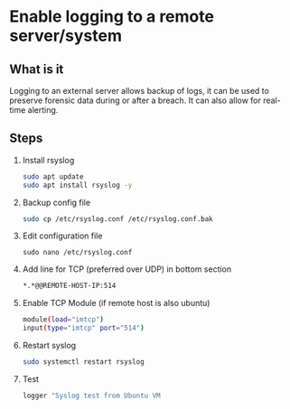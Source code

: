 # Enable logging to a remote server/system

## What is it
Logging to an external server allows backup of logs, it can be used to preserve forensic data during or after a breach. It can also allow for real-time alerting.

## Steps
1. Install rsyslog 

    ```bash 
    sudo apt update
    sudo apt install rsyslog -y
    ```

2. Backup config file
    
    ```bash 
    sudo cp /etc/rsyslog.conf /etc/rsyslog.conf.bak
    ```

3. Edit configuration file 

    ```
    sudo nano /etc/rsyslog.conf
    ```

4. Add line for TCP (preferred over UDP) in bottom section

    ```bash
    *.*@@REMOTE-HOST-IP:514
    ```

5. Enable TCP Module (if remote host is also ubuntu)

    ```bash 
    module(load="imtcp")
    input(type="imtcp" port="514")
    ```

6. Restart syslog

    ```bash 
    sudo systemctl restart rsyslog
    ```

7. Test 

    ```bash 
    logger "Syslog test from Ubuntu VM
    ```
